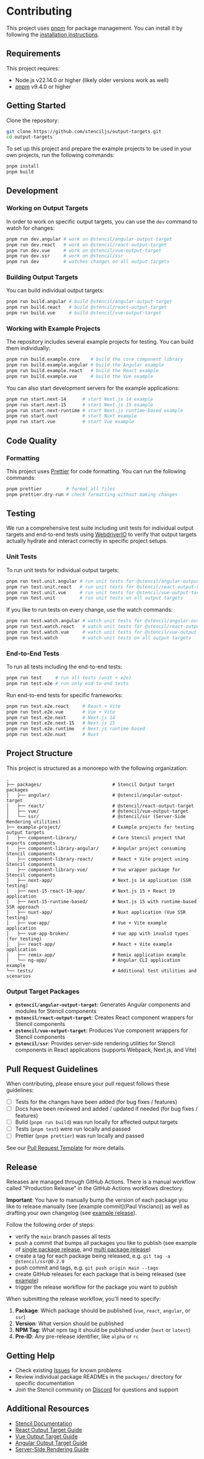 # Contributing

This project uses [pnpm](https://pnpm.io/) for package management. You can install it by following the [installation instructions](https://pnpm.io/installation).

## Requirements

This project requires:

- Node.js v22.14.0 or higher (likely older versions work as well)
- [pnpm](https://pnpm.io/) v9.4.0 or higher

## Getting Started

Clone the repository:

```bash
git clone https://github.com/stenciljs/output-targets.git
cd output-targets
```

To set up this project and prepare the example projects to be used in your own projects, run the following commands:

```bash
pnpm install
pnpm build
```

## Development

### Working on Output Targets

In order to work on specific output targets, you can use the `dev` command to watch for changes:

```sh
pnpm run dev.angular # work on @stencil/angular-output-target
pnpm run dev.react   # work on @stencil/react-output-target
pnpm run dev.vue     # work on @stencil/vue-output-target
pnpm run dev.ssr     # work on @stencil/ssr
pnpm run dev         # watches changes on all output targets
```

### Building Output Targets

You can build individual output targets:

```sh
pnpm run build.angular # build @stencil/angular-output-target
pnpm run build.react   # build @stencil/react-output-target
pnpm run build.vue     # build @stencil/vue-output-target
```

### Working with Example Projects

The repository includes several example projects for testing. You can build them individually:

```sh
pnpm run build.example.core    # build the core component library
pnpm run build.example.angular # build the Angular example
pnpm run build.example.react   # build the React example
pnpm run build.example.vue     # build the Vue example
```

You can also start development servers for the example applications:

```sh
pnpm run start.next-14      # start Next.js 14 example
pnpm run start.next-15      # start Next.js 15 example
pnpm run start.next-runtime # start Next.js runtime-based example
pnpm run start.nuxt         # start Nuxt example
pnpm run start.vue          # start Vue example
```

## Code Quality

### Formatting

This project uses [Prettier](https://prettier.io/) for code formatting. You can run the following commands:

```bash
pnpm prettier         # format all files
pnpm prettier.dry-run # check formatting without making changes
```

## Testing

We run a comprehensive test suite including unit tests for individual output targets and end-to-end tests using [WebdriverIO](https://webdriver.io/) to verify that output targets actually hydrate and interact correctly in specific project setups.

### Unit Tests

To run unit tests for individual output targets:

```sh
pnpm run test.unit.angular # run unit tests for @stencil/angular-output-target
pnpm run test.unit.react   # run unit tests for @stencil/react-output-target
pnpm run test.unit.vue     # run unit tests for @stencil/vue-output-target
pnpm run test.unit         # run unit tests on all output targets
```

If you like to run tests on every change, use the watch commands:

```sh
pnpm run test.watch.angular # watch unit tests for @stencil/angular-output-target
pnpm run test.watch.react   # watch unit tests for @stencil/react-output-target
pnpm run test.watch.vue     # watch unit tests for @stencil/vue-output-target
pnpm run test.watch         # watch unit tests on all output targets
```

### End-to-End Tests

To run all tests including the end-to-end tests:

```sh
pnpm run test     # run all tests (unit + e2e)
pnpm run test.e2e # run only end-to-end tests
```

Run end-to-end tests for specific frameworks:

```sh
pnpm run test.e2e.react     # React + Vite
pnpm run test.e2e.vue       # Vue + Vite
pnpm run test.e2e.next      # Next.js 14
pnpm run test.e2e.next-15   # Next.js 15
pnpm run test.e2e.runtime   # Next.js runtime-based
pnpm run test.e2e.nuxt      # Nuxt
```

## Project Structure

This project is structured as a monorepo with the following organization:

```
.
├── packages/                          # Stencil Output target packages
│   ├── angular/                       # @stencil/angular-output-target
│   ├── react/                         # @stencil/react-output-target
│   ├── vue/                           # @stencil/vue-output-target
│   └── ssr/                           # @stencil/ssr (Server-Side Rendering utilities)
├── example-project/                   # Example projects for testing output targets
│   ├── component-library/             # Core Stencil project that exports components
│   ├── component-library-angular/     # Angular project consuming Stencil components
│   ├── component-library-react/       # React + Vite project using Stencil components
│   ├── component-library-vue/         # Vue wrapper package for Stencil components
│   ├── next-app/                      # Next.js 14 application (SSR testing)
│   ├── next-15-react-19-app/          # Next.js 15 + React 19 application
│   ├── next-15-runtime-based/         # Next.js 15 with runtime-based SSR approach
│   ├── nuxt-app/                      # Nuxt application (Vue SSR testing)
│   ├── vue-app/                       # Vue + Vite example application
│   ├── vue-app-broken/                # Vue app with invalid types (for testing)
│   ├── react-app/                     # React + Vite example application
│   ├── remix-app/                     # Remix application example
│   └── ng-app/                        # Angular CLI application example
└── tests/                             # Additional test utilities and scenarios
```

### Output Target Packages

- **`@stencil/angular-output-target`**: Generates Angular components and modules for Stencil components
- **`@stencil/react-output-target`**: Creates React component wrappers for Stencil components
- **`@stencil/vue-output-target`**: Produces Vue component wrappers for Stencil components  
- **`@stencil/ssr`**: Provides server-side rendering utilities for Stencil components in React applications (supports Webpack, Next.js, and Vite)

## Pull Request Guidelines

When contributing, please ensure your pull request follows these guidelines:

- [ ] Tests for the changes have been added (for bug fixes / features)
- [ ] Docs have been reviewed and added / updated if needed (for bug fixes / features)  
- [ ] Build (`pnpm run build`) was run locally for affected output targets
- [ ] Tests (`pnpm test`) were run locally and passed
- [ ] Prettier (`pnpm prettier`) was run locally and passed

See our [Pull Request Template](.github/PULL_REQUEST_TEMPLATE.md) for more details.

## Release

Releases are managed through GitHub Actions. There is a manual workflow called "Production Release" in the GitHub Actions workflows directory.

**Important**: You have to manually bump the version of each package you like to release manually (see [example commit](Paul Visciano)) as well as drafting your own changelog (see [example release](https://github.com/stenciljs/output-targets/releases/tag/%40stencil%2Freact-output-target%401.2.0)).

Follow the following order of steps:

- verify the `main` branch passes all tests
- push a commit that bumps all packages you like to publish (see example of [single package release](https://github.com/stenciljs/output-targets/commit/d62bd2b9e633274a240d11a04f2e366c35ca9085), and [multi package release](https://github.com/stenciljs/output-targets/commit/848cbe1e80391a6ccd6cd43834062bbb15a7a4fb))
- create a tag for each package being released, e.g. `git tag -a @stencil/ssr@0.2.0`
- push commit and tags, e.g. `git push origin main --tags`
- create GitHub releases for each package that is being released (see [example](https://github.com/stenciljs/output-targets/releases/tag/%40stencil%2Freact-output-target%401.2.0))
- trigger the release workflow for the package you want to publish

When submitting the release workflow, you'll need to specify:

1. **Package**: Which package should be published (`vue`, `react`, `angular`, or `ssr`)
2. **Version**: What version should be published
3. **NPM Tag**: What npm tag it should be published under (`next` or `latest`)
4. **Pre-ID**: Any pre-release identifier, like `alpha` or `rc`

## Getting Help

- Check existing [Issues](https://github.com/stenciljs/output-targets/issues) for known problems
- Review individual package READMEs in the `packages/` directory for specific documentation
- Join the Stencil community on [Discord](https://chat.stenciljs.com/) for questions and support

## Additional Resources

- [Stencil Documentation](https://stenciljs.com/docs/)
- [React Output Target Guide](https://stenciljs.com/docs/react)
- [Vue Output Target Guide](https://stenciljs.com/docs/vue)  
- [Angular Output Target Guide](https://stenciljs.com/docs/angular)
- [Server-Side Rendering Guide](https://stenciljs.com/docs/server-side-rendering)
